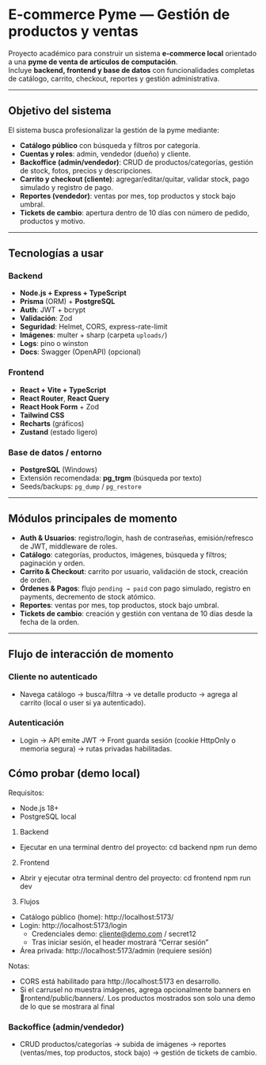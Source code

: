 # E-commerce Pyme — Gestión de productos y ventas

Proyecto académico para construir un sistema **e-commerce local** orientado a una **pyme de venta de artículos de computación**.  
Incluye **backend, frontend y base de datos** con funcionalidades completas de catálogo, carrito, checkout, reportes y gestión administrativa.

---

##  Objetivo del sistema
El sistema busca profesionalizar la gestión de la pyme mediante:

-  **Catálogo público** con búsqueda y filtros por categoría.
-  **Cuentas y roles**: admin, vendedor (dueño) y cliente.
-  **Backoffice (admin/vendedor)**: CRUD de productos/categorías, gestión de stock, fotos, precios y descripciones.
-  **Carrito y checkout (cliente)**: agregar/editar/quitar, validar stock, pago simulado y registro de pago.
- **Reportes (vendedor)**: ventas por mes, top productos y stock bajo umbral.
-  **Tickets de cambio**: apertura dentro de 10 días con número de pedido, productos y motivo.

---

##  Tecnologías a usar

### Backend
- **Node.js + Express + TypeScript**
- **Prisma** (ORM) + **PostgreSQL**
- **Auth**: JWT + bcrypt
- **Validación**: Zod
- **Seguridad**: Helmet, CORS, express-rate-limit
- **Imágenes**: multer + sharp (carpeta `uploads/`)
- **Logs**: pino o winston
- **Docs**: Swagger (OpenAPI) (opcional)

### Frontend
- **React + Vite + TypeScript**
- **React Router**, **React Query**
- **React Hook Form** + Zod
- **Tailwind CSS**
- **Recharts** (gráficos)
- **Zustand** (estado ligero)

### Base de datos / entorno
- **PostgreSQL** (Windows)
- Extensión recomendada: **pg_trgm** (búsqueda por texto)
- Seeds/backups: `pg_dump` / `pg_restore`

---

##  Módulos principales de momento
-  **Auth & Usuarios**: registro/login, hash de contraseñas, emisión/refresco de JWT, middleware de roles.
-  **Catálogo**: categorías, productos, imágenes, búsqueda y filtros; paginación y orden.
-  **Carrito & Checkout**: carrito por usuario, validación de stock, creación de orden.
-  **Órdenes & Pagos**: flujo `pending → paid` con pago simulado, registro en payments, decremento de stock atómico.
-  **Reportes**: ventas por mes, top productos, stock bajo umbral.
-  **Tickets de cambio**: creación y gestión con ventana de 10 días desde la fecha de la orden.

---

##  Flujo de interacción de momento

### Cliente no autenticado
- Navega catálogo → busca/filtra → ve detalle producto → agrega al carrito (local o user si ya autenticado).

### Autenticación
- Login → API emite JWT → Front guarda sesión (cookie HttpOnly o memoria segura) → rutas privadas habilitadas.

## Cómo probar (demo local)

Requisitos:
- Node.js 18+
- PostgreSQL local 

1) Backend 
- Ejecutar en una terminal dentro del proyecto:
cd backend
npm run demo

2) Frontend 
- Abrir y ejecutar otra terminal dentro del proyecto:
cd frontend
npm run dev

3) Flujos
- Catálogo público (home): http://localhost:5173/
- Login: http://localhost:5173/login
  - Credenciales demo: cliente@demo.com / secret12
  - Tras iniciar sesión, el header mostrará “Cerrar sesión”
- Área privada: http://localhost:5173/admin (requiere sesión)

Notas:
- CORS está habilitado para http://localhost:5173 en desarrollo.
- Si el carrusel no muestra imágenes, agrega opcionalmente banners en rontend/public/banners/.
Los productos mostrados son solo una demo de lo que se mostrara al final

### Backoffice (admin/vendedor)
- CRUD productos/categorías → subida de imágenes → reportes (ventas/mes, top productos, stock bajo) → gestión de tickets de cambio.
